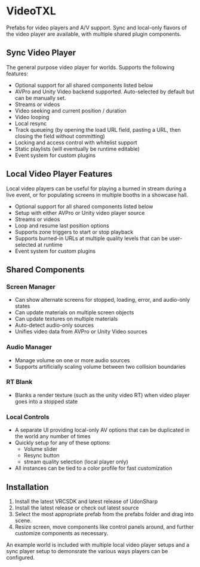 # VideoTXL
Prefabs for video players and A/V support.  Sync and local-only flavors of the video player are available, with multiple shared plugin components.

## Sync Video Player
The general purpose video player for worlds.  Supports the following features:

* Optional support for all shared components listed below
* AVPro and Unity Video backend supported.  Auto-selected by default but can be manually set.
* Streams or videos
* Video seeking and current position / duration
* Video looping
* Local resync
* Track queueing (by opening the load URL field, pasting a URL, then closing the field without committing)
* Locking and access control with whitelist support
* Static playlists (will eventually be runtime editable)
* Event system for custom plugins

## Local Video Player Features
Local video players can be useful for playing a burned in stream during a live event, or for populating screens in multiple booths in a showcase hall.

* Optional support for all shared components listed below
* Setup with either AVPro or Unity video player source
* Streams or videos
* Loop and resume last position options
* Supports zone triggers to start or stop playback
* Supports burned-in URLs at multiple quality levels that can be user-selected at runtime
* Event system for custom plugins

## Shared Components
### Screen Manager
  * Can show alternate screens for stopped, loading, error, and audio-only states
  * Can update materials on multiple screen objects
  * Can update textures on multiple materials
  * Auto-detect audio-only sources
  * Unifies video data from AVPro or Unity Video sources
### Audio Manager
  * Manage volume on one or more audio sources
  * Supports artificially scaling volume between two collision boundaries
### RT Blank
  * Blanks a render texture (such as the unity video RT) when video player goes into a stopped state
### Local Controls
  * A separate UI providing local-only AV options that can be duplicated in the world any number of times
  * Quickly setup for any of these options:
    * Volume slider
    * Resync button
    * stream quality selection (local player only)
  * All instances can be tied to a color profile for fast customization

## Installation
1. Install the latest VRCSDK and latest release of UdonSharp
2. Install the latest release or check out latest source
3. Select the most appropriate prefab from the prefabs folder and drag into scene.
4. Resize screen, move components like control panels around, and further customize components as necessary.

An example world is included with multiple local video player setups and a sync player setup to demonsrate the various ways players can be configured.
